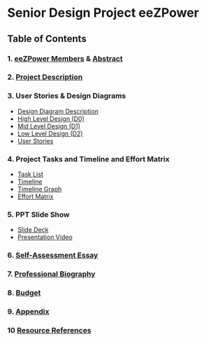 # Senior Design Project eeZPower
## Table of Contents
### 1. [eeZPower Members](../main/Assignments/Project_Description.md#team-members) & [Abstract]( ../main/Assignments/Project_Description.md#abstract)
### 2. [Project Description](../main/Assignments/Project_Description.md#project-description)
### 3. User Stories & Design Diagrams
- [Design Diagram Description](../main/Assignments/Design_Diagrams/Design_Description.md)
- [High Level Design (D0)](../main/Assignments/Design_Diagrams/D0.png) <br>
- [Mid Level Design (D1)](../main/Assignments/Design_Diagrams/D1.png) <br>
- [Low Level Design (D2)](../main/Assignments/Design_Diagrams/D2.png) <br>
- [User Stories](../main/Assignments/User_Stories.md#user-stories)
### 4. Project Tasks and Timeline and Effort Matrix
- [Task List](../main/Assignments/Task_List.md#task-list) <br>
- [Timeline](../main/Assignments/Milestones_Timeline_EffortMatrix/Timeline.md) <br>
- [Timeline Graph](../main/Assignments/Milestones_Timeline_EffortMatrix/Timeline_Graph.PNG) <br>
- [Effort Matrix](../main/Assignments/Milestones_Timeline_EffortMatrix/EffortMatrix.md)
### 5. PPT Slide Show
- [Slide Deck](https://mailuc-my.sharepoint.com/:p:/g/personal/sowardse_mail_uc_edu/ESL88kLFyiRMr7FFkHLNQtYBgWce9nm41Ck0X09JEaWZwg?e=yXnJ50) <br>
- [Presentation Video](https://mailuc-my.sharepoint.com/:v:/g/personal/sowardse_mail_uc_edu/Ee-neRmtJUdDhbP5sGOfbPYBOvK74LlEmz0pQi676Uf0OQ?e=8Ix0BB)
### 6. [Self-Assessment Essay](../main/Assignments/HW_Essays/Individual_Capstone)
### 7. [Professional Biography](../main/Assignments/Professional_Bios/Stone_Soward_Bio.md#stone-soward)
### 8. [Budget](../main/Assignments/Budget.md)
### 9. [Appendix](../main/Assignments/Appendix.md#project-components)
### 10 [Resource References](../main/Assignments_Sem2/Resource_References)
